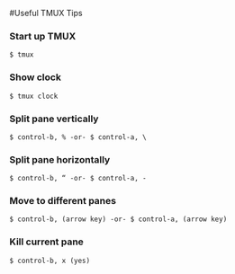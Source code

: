 #Useful TMUX Tips

### Start up TMUX
```
$ tmux
```

### Show clock
```
$ tmux clock
```

### Split pane vertically
```
$ control-b, % -or- $ control-a, \
```

### Split pane horizontally
```
$ control-b, “ -or- $ control-a, -
```

### Move to different panes
```
$ control-b, (arrow key) -or- $ control-a, (arrow key)
```

### Kill current pane
```
$ control-b, x (yes)
```
